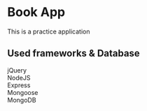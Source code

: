 # Book App
This is a practice application 
## Used frameworks & Database
jQuery  
NodeJS  
Express  
Mongoose  
MongoDB  

